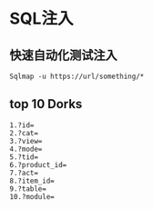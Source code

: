 # SQL注入

## 快速自动化测试注入

`Sqlmap -u https://url/something/*`



## top 10 Dorks

```
1.?id=
2.?cat=
3.?view=
4.?mode=
5.?tid=
6.?product_id=
7.?act=
8.?item_id=
9.?table=
10.?module=
```

